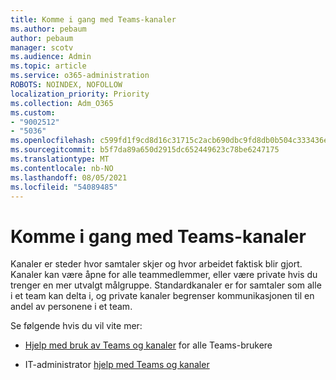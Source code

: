 ```yaml
---
title: Komme i gang med Teams-kanaler
ms.author: pebaum
author: pebaum
manager: scotv
ms.audience: Admin
ms.topic: article
ms.service: o365-administration
ROBOTS: NOINDEX, NOFOLLOW
localization_priority: Priority
ms.collection: Adm_O365
ms.custom:
- "9002512"
- "5036"
ms.openlocfilehash: c599fd1f9cd8d16c31715c2acb690dbc9fd8db0b504c333436e43634c747f2d8
ms.sourcegitcommit: b5f7da89a650d2915dc652449623c78be6247175
ms.translationtype: MT
ms.contentlocale: nb-NO
ms.lasthandoff: 08/05/2021
ms.locfileid: "54089485"
---
```

# <a name="get-started-with-teams-channels"></a>Komme i gang med Teams-kanaler

Kanaler er steder hvor samtaler skjer og hvor arbeidet faktisk blir gjort. Kanaler kan være åpne for alle teammedlemmer, eller være private hvis du trenger en mer utvalgt målgruppe. Standardkanaler er for samtaler som alle i et team kan delta i, og private kanaler begrenser kommunikasjonen til en andel av personene i et team.

Se følgende hvis du vil vite mer:

- [Hjelp med bruk av Teams og kanaler](https://support.office.com/article/teams-and-channels-df38ae23-8f85-46d3-b071-cb11b9de5499) for alle Teams-brukere

- IT-administrator [hjelp med Teams og kanaler](https://docs.microsoft.com/microsoftteams/teams-channels-overview) 
